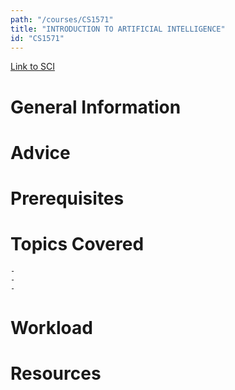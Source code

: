 ```yaml
---
path: "/courses/CS1571"
title: "INTRODUCTION TO ARTIFICIAL INTELLIGENCE"
id: "CS1571"
---
```


[Link to SCI]("http://courses.sci.pitt.edu/courses/courses/view/CS-1571")

# General Information

# Advice

# Prerequisites

<!-- PREREQ_REPLACEMENT (Do not remove) -->

<!-- END PREREQ_REPLACEMENT (Do not remove) -->

# Topics Covered

    -
    -
    -

# Workload

<!-- TESTIMONIALS
# Testimonials
This gets replaced with Gatsby, its
data comes from Google Sheets for easier
editing!
-->

# Resources
